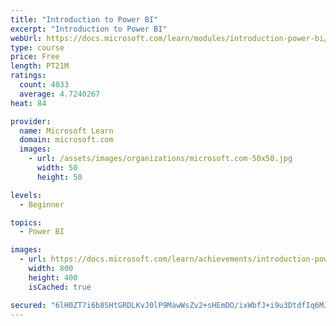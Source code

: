 ```yaml
---
title: "Introduction to Power BI"
excerpt: "Introduction to Power BI"
webUrl: https://docs.microsoft.com/learn/modules/introduction-power-bi/
type: course
price: Free
length: PT21M
ratings:
  count: 4033
  average: 4.7240267
heat: 84

provider:
  name: Microsoft Learn
  domain: microsoft.com
  images:
    - url: /assets/images/organizations/microsoft.com-50x50.jpg
      width: 50
      height: 50

levels:
  - Beginner

topics:
  - Power BI

images:
  - url: https://docs.microsoft.com/learn/achievements/introduction-power-bi-social.png
    width: 800
    height: 400
    isCached: true

secured: "6lH0ZT7i6b8SHtGRDLKvJ0lP9MawWsZv2+sHEmDO/ixWbfJ+i9u3DtdfIq6MJ+IpoGUCdnMN1ClldoLOvEGsMCqxsZPbIietPTE/MOTrYGi44Sux0DuPFU4y1bMptFE5WVYECH5MC5B22iPDd8JkdZhm+/MEwygHtAwdMj9s7rgrGFVzh09oD7wmC32s40aCu7dG17ESyOpgHggbYxkZ+7az2iGqwsIyBFDo9kPmt2PYesxqSLrSVDan1f075xdW2D6dM03tkvSBrC8+lEKUsBzLrE6uECfRGYNt9KpZsa7kwZzdWaPVKMYRllJm5GcHGWFnhlDQzcnontKALpz5JodVJ+ig4YWvlSVZ3tPiUKeoNBFvNIsL50P4SoRLdguztvVuQgaMLjb6BTDcJ8yU0cAf7xJ5b4pkrGoZm0ankSc=;AeIMoJyCFKD9eLIV0lfOCg=="
---
```


